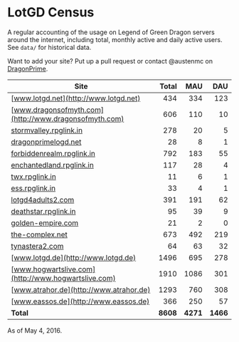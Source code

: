 # LotGD Census
A regular accounting of the usage on Legend of Green Dragon servers around the internet, including total, monthly active and daily active users. See `data/` for historical data.

Want to add your site? Put up a pull request or contact @austenmc on [DragonPrime](http://dragonprime.net).


Site | Total | MAU | DAU
--- | ---:| ---:| ---:
[www.lotgd.net](http://www.lotgd.net)|434|334|123
[www.dragonsofmyth.com](http://www.dragonsofmyth.com)|606|110|10
[stormvalley.rpglink.in](http://stormvalley.rpglink.in)|278|20|5
[dragonprimelogd.net](http://dragonprimelogd.net)|28|8|1
[forbiddenrealm.rpglink.in](http://forbiddenrealm.rpglink.in)|792|183|55
[enchantedland.rpglink.in](http://enchantedland.rpglink.in)|117|28|4
[twx.rpglink.in](http://twx.rpglink.in)|11|6|1
[ess.rpglink.in](http://ess.rpglink.in)|33|4|1
[lotgd4adults2.com](http://lotgd4adults2.com)|391|191|62
[deathstar.rpglink.in](http://deathstar.rpglink.in)|95|39|9
[golden-empire.com](http://golden-empire.com)|21|2|0
[the-complex.net](http://the-complex.net)|673|492|219
[tynastera2.com](http://tynastera2.com)|64|63|32
[www.lotgd.de](http://www.lotgd.de)|1496|695|278
[www.hogwartslive.com](http://www.hogwartslive.com)|1910|1086|301
[www.atrahor.de](http://www.atrahor.de)|1293|760|308
[www.eassos.de](http://www.eassos.de)|366|250|57
**Total**|**8608**|**4271**|**1466**

As of May 4, 2016.
